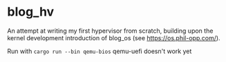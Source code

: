 # blog_hv
An attempt at writing my first hypervisor from scratch, building upon the kernel development introduction of blog_os (see https://os.phil-opp.com/).

Run with `cargo run --bin qemu-bios`
qemu-uefi doesn't work yet